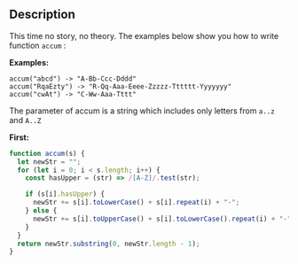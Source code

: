 ## Description
This time no story, no theory. The examples below show you how to write function `accum` :

**Examples:**
```text
accum("abcd") -> "A-Bb-Ccc-Dddd"
accum("RqaEzty") -> "R-Qq-Aaa-Eeee-Zzzzz-Tttttt-Yyyyyyy"
accum("cwAt") -> "C-Ww-Aaa-Tttt"
```

The parameter of accum is a string which includes only letters from `a..z` and `A..Z`

**First:**

```javascript
function accum(s) {
  let newStr = "";
  for (let i = 0; i < s.length; i++) {
    const hasUpper = (str) => /[A-Z]/.test(str);

    if (s[i].hasUpper) {
      newStr += s[i].toLowerCase() + s[i].repeat(i) + "-";
    } else {
      newStr += s[i].toUpperCase() + s[i].toLowerCase().repeat(i) + "-";
    }
  }
  return newStr.substring(0, newStr.length - 1);
}

```

